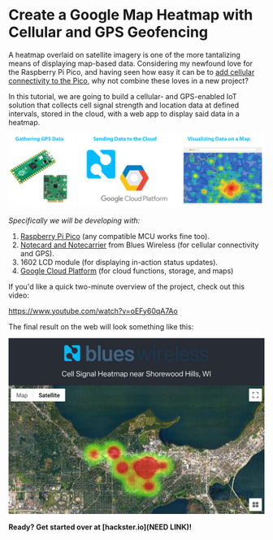 # Create a Google Map Heatmap with Cellular and GPS Geofencing

A heatmap overlaid on satellite imagery is one of the more tantalizing means of displaying map-based data. Considering my newfound love for the Raspberry Pi Pico, and having seen how easy it can be to [add cellular connectivity to the Pico](https://www.hackster.io/brandonsatrom/adding-cellular-to-the-raspberry-pi-pico-b8a4b6), why not combine these loves in a new project?

In this tutorial, we are going to build a cellular- and GPS-enabled IoT solution that collects cell signal strength and location data at defined intervals, stored in the cloud, with a web app to display said data in a heatmap.

![high level project diagram](highlevel-diagram.png)

*Specifically we will be developing with:*

1. [Raspberry Pi Pico](https://www.raspberrypi.org/products/raspberry-pi-pico/) (any compatible MCU works fine too).
2. [Notecard and Notecarrier](https://blues.io/products/?utm_source=devto&utm_medium=blog&utm_campaign=featured-project) from Blues Wireless (for cellular connectivity and GPS).
3. 1602 LCD module (for displaying in-action status updates).
4. [Google Cloud Platform](https://cloud.google.com/) (for cloud functions, storage, and maps)

If you'd like a quick two-minute overview of the project, check out this video:

https://www.youtube.com/watch?v=oEFy60qA7Ao

The final result on the web will look something like this:

![completed web app](completed-web.jpg)

**Ready? Get started over at [hackster.io](NEED LINK)!**
